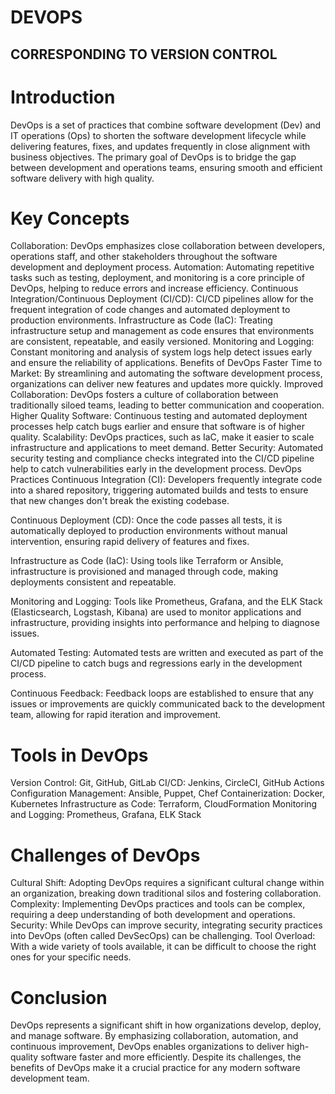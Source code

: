 # **DEVOPS**
## **CORRESPONDING TO VERSION CONTROL**

# Introduction
DevOps is a set of practices that combine software development (Dev) and IT operations (Ops) to shorten the software development lifecycle while delivering features, fixes, and updates frequently in close alignment with business objectives. The primary goal of DevOps is to bridge the gap between development and operations teams, ensuring smooth and efficient software delivery with high quality.

# Key Concepts
Collaboration: DevOps emphasizes close collaboration between developers, operations staff, and other stakeholders throughout the software development and deployment process.
Automation: Automating repetitive tasks such as testing, deployment, and monitoring is a core principle of DevOps, helping to reduce errors and increase efficiency.
Continuous Integration/Continuous Deployment (CI/CD): CI/CD pipelines allow for the frequent integration of code changes and automated deployment to production environments.
Infrastructure as Code (IaC): Treating infrastructure setup and management as code ensures that environments are consistent, repeatable, and easily versioned.
Monitoring and Logging: Constant monitoring and analysis of system logs help detect issues early and ensure the reliability of applications.
Benefits of DevOps
Faster Time to Market: By streamlining and automating the software development process, organizations can deliver new features and updates more quickly.
Improved Collaboration: DevOps fosters a culture of collaboration between traditionally siloed teams, leading to better communication and cooperation.
Higher Quality Software: Continuous testing and automated deployment processes help catch bugs earlier and ensure that software is of higher quality.
Scalability: DevOps practices, such as IaC, make it easier to scale infrastructure and applications to meet demand.
Better Security: Automated security testing and compliance checks integrated into the CI/CD pipeline help to catch vulnerabilities early in the development process.
DevOps Practices
Continuous Integration (CI): Developers frequently integrate code into a shared repository, triggering automated builds and tests to ensure that new changes don't break the existing codebase.

Continuous Deployment (CD): Once the code passes all tests, it is automatically deployed to production environments without manual intervention, ensuring rapid delivery of features and fixes.

Infrastructure as Code (IaC): Using tools like Terraform or Ansible, infrastructure is provisioned and managed through code, making deployments consistent and repeatable.

Monitoring and Logging: Tools like Prometheus, Grafana, and the ELK Stack (Elasticsearch, Logstash, Kibana) are used to monitor applications and infrastructure, providing insights into performance and helping to diagnose issues.

Automated Testing: Automated tests are written and executed as part of the CI/CD pipeline to catch bugs and regressions early in the development process.

Continuous Feedback: Feedback loops are established to ensure that any issues or improvements are quickly communicated back to the development team, allowing for rapid iteration and improvement.

# Tools in DevOps
Version Control: Git, GitHub, GitLab
CI/CD: Jenkins, CircleCI, GitHub Actions
Configuration Management: Ansible, Puppet, Chef
Containerization: Docker, Kubernetes
Infrastructure as Code: Terraform, CloudFormation
Monitoring and Logging: Prometheus, Grafana, ELK Stack
# Challenges of DevOps
Cultural Shift: Adopting DevOps requires a significant cultural change within an organization, breaking down traditional silos and fostering collaboration.
Complexity: Implementing DevOps practices and tools can be complex, requiring a deep understanding of both development and operations.
Security: While DevOps can improve security, integrating security practices into DevOps (often called DevSecOps) can be challenging.
Tool Overload: With a wide variety of tools available, it can be difficult to choose the right ones for your specific needs.
# Conclusion
DevOps represents a significant shift in how organizations develop, deploy, and manage software. By emphasizing collaboration, automation, and continuous improvement, DevOps enables organizations to deliver high-quality software faster and more efficiently. Despite its challenges, the benefits of DevOps make it a crucial practice for any modern software development team.

